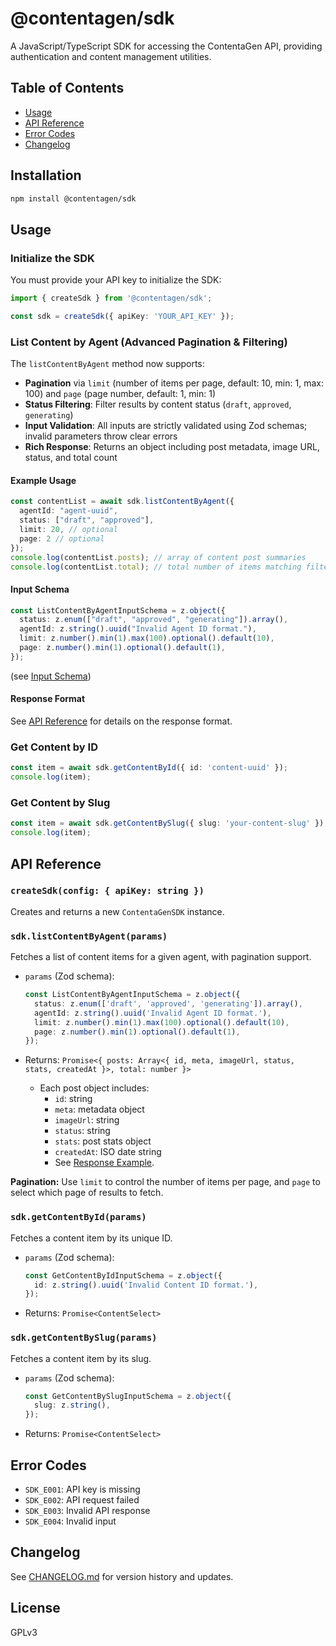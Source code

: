 # @contentagen/sdk

A JavaScript/TypeScript SDK for accessing the ContentaGen API, providing authentication and content management utilities.

## Table of Contents
- [Usage](#usage)
- [API Reference](#api-reference)
- [Error Codes](#error-codes)
- [Changelog](#changelog)

## Installation

```bash
npm install @contentagen/sdk
```

## Usage

### Initialize the SDK

You must provide your API key to initialize the SDK:

```ts
import { createSdk } from '@contentagen/sdk';

const sdk = createSdk({ apiKey: 'YOUR_API_KEY' });
```

### List Content by Agent (Advanced Pagination & Filtering)

The `listContentByAgent` method now supports:
- **Pagination** via `limit` (number of items per page, default: 10, min: 1, max: 100) and `page` (page number, default: 1, min: 1)
- **Status Filtering**: Filter results by content status (`draft`, `approved`, `generating`)
- **Input Validation**: All inputs are strictly validated using Zod schemas; invalid parameters throw clear errors
- **Rich Response**: Returns an object including post metadata, image URL, status, and total count

#### Example Usage

```ts
const contentList = await sdk.listContentByAgent({
  agentId: "agent-uuid",
  status: ["draft", "approved"],
  limit: 20, // optional
  page: 2 // optional
});
console.log(contentList.posts); // array of content post summaries
console.log(contentList.total); // total number of items matching filter
```

#### Input Schema
```ts
const ListContentByAgentInputSchema = z.object({
  status: z.enum(["draft", "approved", "generating"]).array(),
  agentId: z.string().uuid("Invalid Agent ID format."),
  limit: z.number().min(1).max(100).optional().default(10),
  page: z.number().min(1).optional().default(1),
});
```
(see [Input Schema](#input-schema))

#### Response Format
See [API Reference](#api-reference) for details on the response format.

### Get Content by ID

```ts
const item = await sdk.getContentById({ id: 'content-uuid' });
console.log(item);
```

### Get Content by Slug

```ts
const item = await sdk.getContentBySlug({ slug: 'your-content-slug' });
console.log(item);
```

## API Reference

### `createSdk(config: { apiKey: string })`
Creates and returns a new `ContentaGenSDK` instance.

### `sdk.listContentByAgent(params)`
Fetches a list of content items for a given agent, with pagination support.
- `params` (Zod schema):

  ```ts
  const ListContentByAgentInputSchema = z.object({
    status: z.enum(['draft', 'approved', 'generating']).array(),
    agentId: z.string().uuid('Invalid Agent ID format.'),
    limit: z.number().min(1).max(100).optional().default(10),
    page: z.number().min(1).optional().default(1),
  });
  ```
- Returns: `Promise<{ posts: Array<{ id, meta, imageUrl, status, stats, createdAt }>, total: number }>`
  - Each post object includes:
    - `id`: string
    - `meta`: metadata object
    - `imageUrl`: string
    - `status`: string
    - `stats`: post stats object
    - `createdAt`: ISO date string
    - See [Response Example](#response-example).

**Pagination:**
Use `limit` to control the number of items per page, and `page` to select which page of results to fetch.

### `sdk.getContentById(params)`
Fetches a content item by its unique ID.
- `params` (Zod schema):

  ```ts
  const GetContentByIdInputSchema = z.object({
    id: z.string().uuid('Invalid Content ID format.'),
  });
  ```
- Returns: `Promise<ContentSelect>`

### `sdk.getContentBySlug(params)`
Fetches a content item by its slug.
- `params` (Zod schema):

  ```ts
  const GetContentBySlugInputSchema = z.object({
    slug: z.string(),
  });
  ```
- Returns: `Promise<ContentSelect>`

## Error Codes
- `SDK_E001`: API key is missing
- `SDK_E002`: API request failed
- `SDK_E003`: Invalid API response
- `SDK_E004`: Invalid input

## Changelog

See [CHANGELOG.md](./CHANGELOG.md) for version history and updates.

## License

GPLv3

